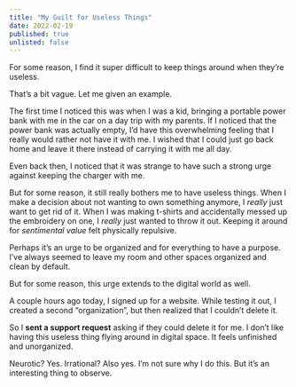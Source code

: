 ```yaml
---
title: "My Guilt for Useless Things"
date: 2022-02-19
published: true
unlisted: false
---
```


For some reason, I find it super difficult to keep things around when they’re useless.

That’s a bit vague. Let me given an example.

The first time I noticed this was when I was a kid, bringing a portable power bank with me in the car on a day trip with my parents. If I noticed that the power bank was actually empty, I’d have this overwhelming feeling that I really would rather not have it with me. I wished that I could just go back home and leave it there instead of carrying it with me all day.

Even back then, I noticed that it was strange to have such a strong urge against keeping the charger with me.

But for some reason, it still really bothers me to have useless things. When I make a decision about not wanting to own something anymore, I _really_ just want to get rid of it. When I was making t-shirts and accidentally messed up the embroidery on one, I _really_ just wanted to throw it out. Keeping it around for _sentimental value_ felt physically repulsive.

Perhaps it’s an urge to be organized and for everything to have a purpose. I’ve always seemed to leave my room and other spaces organized and clean by default.

But for some reason, this urge extends to the digital world as well.

A couple hours ago today, I signed up for a website. While testing it out, I created a second “organization”, but then realized that I couldn’t delete it.

So I **sent a support request** asking if they could delete it for me. I don’t like having this useless thing flying around in digital space. It feels unfinished and unorganized.

Neurotic? Yes. Irrational? Also yes. I’m not sure why I do this. But it’s an interesting thing to observe.
